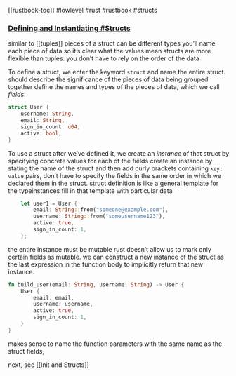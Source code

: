 [[rustbook-toc]]
#lowlevel #rust #rustbook #structs

### [Defining and Instantiating #Structs](https://doc.rust-lang.org/book/ch05-01-defining-structs.html#defining-and-instantiating-structs) 

similar to [[tuples]]
pieces of a struct can be different types
you’ll name each piece of data so it’s clear what the values mean
structs are more flexible than tuples: you don’t have to rely on the order of the data

To define a struct, we enter the keyword `struct` and name the entire struct.
should describe the significance of the pieces of data being grouped together
define the names and types of the pieces of data, which we call _fields_.
```rust
struct User {
    username: String,
    email: String,
    sign_in_count: u64,
    active: bool,
}
```
To use a struct after we’ve defined it, we create an _instance_ of that struct by specifying concrete values for each of the fields
create an instance by stating the name of the struct and then add curly brackets containing `key: value` pairs,
don’t have to specify the fields in the same order in which we declared them in the struct.
struct definition is like a general template for the typeinstances fill in that template with particular data
```rust
    let user1 = User {
        email: String::from("someone@example.com"),
        username: String::from("someusername123"),
        active: true,
        sign_in_count: 1,
    };
```

the entire instance must be mutable
rust doesn’t allow us to mark only certain fields as mutable.
we can construct a new instance of the struct as the last expression in the function body to implicitly return that new instance.
```rust
fn build_user(email: String, username: String) -> User {
    User {
        email: email,
        username: username,
        active: true,
        sign_in_count: 1,
    }
}
```
makes sense to name the function parameters with the same name as the struct fields,

next, see [[Init and Structs]]
